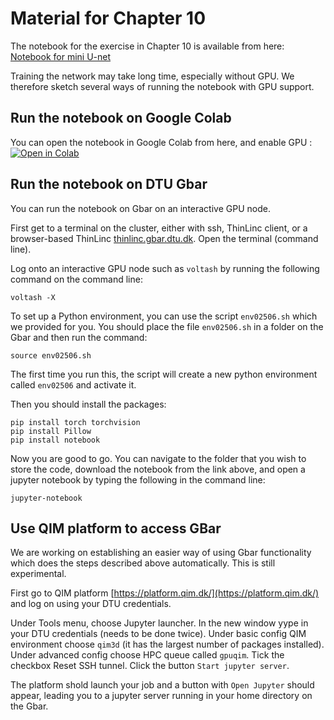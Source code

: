 # Material for Chapter 10

The notebook for the exercise in Chapter 10 is available from here:
[Notebook for mini U-net](https://github.com/vedranaa/teaching-notebooks/blob/main/02506_week10_MiniUnet.ipynb)

Training the network may take long time, especially without GPU. We therefore sketch several ways of running the notebook with GPU support.

## Run the notebook on Google Colab

You can open the notebook in Google Colab from here, and enable GPU :
[![Open in Colab](https://colab.research.google.com/assets/colab-badge.svg)](https://colab.research.google.com/github/vedranaa/teaching-notebooks/blob/main/02506_week10_MiniUnet.ipynb)


## Run the notebook on DTU Gbar

You can run the notebook on Gbar on an interactive GPU node. 

First get to a terminal on the cluster, either with ssh, ThinLinc client, or a browser-based ThinLinc [thinlinc.gbar.dtu.dk](thinlinc.gbar.dtu.dk). Open the terminal (command line).

Log onto an interactive GPU node such as `voltash` by running the following command on the command line:

`voltash -X`

To set up a Python environment, you can use the script `env02506.sh` which we provided for you. You should place the file `env02506.sh` in a folder on the Gbar and then run the command:

`source env02506.sh`

The first time you run this, the script will create a new python environment called `env02506` and activate it.

Then you should install the packages:

```
pip install torch torchvision
pip install Pillow
pip install notebook
```

Now you are good to go. You can navigate to the folder that you wish to store the code, download the notebook from the link above, and open a jupyter notebook by typing the following in the command line:

`jupyter-notebook`

## Use QIM platform to access GBar

We are working on establishing an easier way of using Gbar functionality which does the steps described above automatically. This is still experimental.

First go to QIM platform [https://platform.qim.dk/](https://platform.qim.dk/) and log on using your DTU credentials.

Under Tools menu, choose Jupyter launcher. In the new window yype in your DTU credentials (needs to be done twice). Under basic config QIM environment choose `qim3d` (it has the largest number of packages installed). Under advanced config choose HPC queue called `gpuqim`. Tick the checkbox Reset SSH tunnel. Click the button `Start jupyter server`. 

The platform shold launch your job and a button with `Open Jupyter` should appear, leading you to a jupyter server running in your home directory on the Gbar. 


